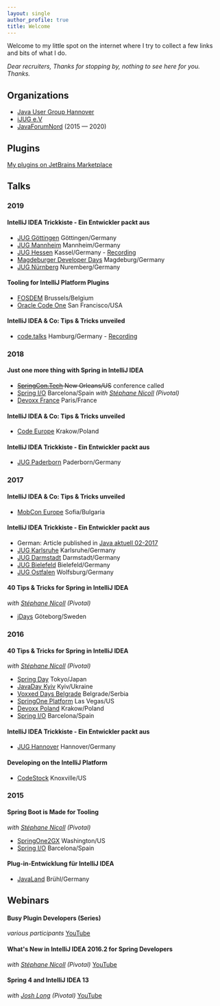 ```yaml
---
layout: single
author_profile: true
title: Welcome
---
```


Welcome to my little spot on the internet where I try to collect a few links and bits of what I do.

_Dear recruiters, Thanks for stopping by, nothing to see here for you. Thanks._

## Organizations

* [Java User Group Hannover](https://www.meetup.com/de-DE/Java-User-Group-Hannover/)
* [iJUG e.V](https://ijug.eu)
* [JavaForumNord](https://javaforumnord.de) (2015 — 2020)

## Plugins
                
[My plugins on JetBrains Marketplace](https://plugins.jetbrains.com/author/b8a90434-247c-41b0-983d-fc50e93e3209)

## Talks

### 2019

#### IntelliJ IDEA Trickkiste - Ein Entwickler packt aus

* [JUG Göttingen](http://java.de/roller/blog/page/stammtisch_goettingen) Göttingen/Germany
* [JUG Mannheim](http://www.majug.de/) Mannheim/Germany
* [JUG Hessen](https://www.jugh.de) Kassel/Germany - [Recording](https://www.youtube.com/watch?v=56nRtrmwdrE)
* [Magdeburger Developer Days](https://www.md-devdays.de/) Magdeburg/Germany
* [JUG Nürnberg](https://www.meetup.com/de-DE/JUG-Nurnberg/) Nuremberg/Germany

#### Tooling for IntelliJ Platform Plugins

* [FOSDEM](https://fosdem.org/2019/) Brussels/Belgium
* [Oracle Code One](https://www.oracle.com/code-one/) San Francisco/USA

#### IntelliJ IDEA & Co: Tips & Tricks unveiled

* [code.talks](https://www.codetalks.com/) Hamburg/Germany - [Recording](https://www.youtube.com/watch?v=M0Ar4O90jYM)

### 2018

#### Just one more thing with Spring in IntelliJ IDEA

* ~~[SpringCon.Tech](http://springcon.tech) New Orleans/US~~ conference called
* [Spring I/O](http://springio.net) Barcelona/Spain _with [Stéphane Nicoll](http://twitter.com/snicoll) (Pivotal)_
* [Devoxx France](http://devoxx.fr) Paris/France

#### IntelliJ IDEA & Co: Tips & Tricks unveiled

* [Code Europe](https://www.codeeurope.pl/en) Krakow/Poland

#### IntelliJ IDEA Trickkiste - Ein Entwickler packt aus

* [JUG Paderborn](https://jug-pb.gitlab.io) Paderborn/Germany

### 2017

#### IntelliJ IDEA & Co: Tips & Tricks unveiled

* [MobCon Europe](https://mobcon.com) Sofia/Bulgaria

#### IntelliJ IDEA Trickkiste - Ein Entwickler packt aus

* German: Article published in [Java aktuell 02-2017](https://drive.google.com/open?id=0BxhUUrkoZ7keTV9sSXJDUXRuUWM)
* [JUG Karlsruhe](http://jug-karlsruhe.de) Karlsruhe/Germany
* [JUG Darmstadt](https://www.jug-da.de) Darmstadt/Germany
* [JUG Bielefeld](https://www.meetup.com/de-DE/Java-User-Group-Bielefeld) Bielefeld/Germany
* [JUG Ostfalen](http://www.jug-ostfalen.de) Wolfsburg/Germany

#### 40 Tips & Tricks for Spring in IntelliJ IDEA

_with [Stéphane Nicoll](http://twitter.com/snicoll) (Pivotal)_

* [jDays](http://www.jdays.se) Göteborg/Sweden

### 2016

#### 40 Tips & Tricks for Spring in IntelliJ IDEA

_with [Stéphane Nicoll](http://twitter.com/snicoll) (Pivotal)_

* [Spring Day](http://springday2016.springframework.jp) Tokyo/Japan
* [JavaDay Kyiv](http://javaday.org.ua/kyiv) Kyiv/Ukraine
* [Voxxed Days Belgrade](http://belgrade.voxxeddays.com) Belgrade/Serbia
* [SpringOne Platform](https://springoneplatform.io) Las Vegas/US
* [Devoxx Poland](http://devoxx.pl) Krakow/Poland
* [Spring I/O](http://springio.net) Barcelona/Spain

#### IntelliJ IDEA Trickkiste - Ein Entwickler packt aus

* [JUG Hannover](http://www.jug-h.de) Hannover/Germany

#### Developing on the IntelliJ Platform

* [CodeStock](http://codestock.org) Knoxville/US

### 2015

#### Spring Boot is Made for Tooling

_with [Stéphane Nicoll](http://twitter.com/snicoll) (Pivotal)_

* [SpringOne2GX](http://lanyrd.com/2015/springone-2gx) Washington/US
* [Spring I/O](http://springio.net) Barcelona/Spain

#### Plug-in-Entwicklung für IntelliJ IDEA

* [JavaLand](https://www.javaland.eu) Brühl/Germany

## Webinars

#### Busy Plugin Developers (Series)

_various participants_
[YouTube](https://www.youtube.com/watch?v=-6D5-xEaYig)

#### What's New in IntelliJ IDEA 2016.2 for Spring Developers

_with [Stéphane Nicoll](http://twitter.com/snicoll) (Pivotal)_
[YouTube](https://www.youtube.com/watch?v=Z9I59edQVuk)

#### Spring 4 and IntelliJ IDEA 13

_with [Josh Long](https://twitter.com/starbuxman) (Pivotal)_
[YouTube](https://www.youtube.com/watch?v=DOn1YS8Hx_Y)